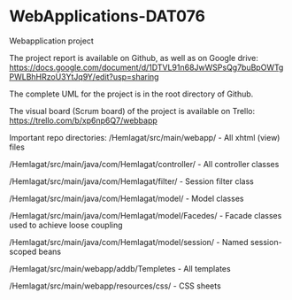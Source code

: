 # WebApplications-DAT076
Webapplication project

The project report is available on Github, as well as on Google drive:
https://docs.google.com/document/d/1DTVL91n68JwWSPsQg7buBpOWTgPWLBhHRzoU3YtJq9Y/edit?usp=sharing

The complete UML for the project is in the root directory of Github.

The visual board (Scrum board) of the project is available on Trello:
https://trello.com/b/xp6np6Q7/webbapp

Important repo directories:
/Hemlagat/src/main/webapp/ - All xhtml (view) files

/Hemlagat/src/main/java/com/Hemlagat/controller/ - All controller classes

/Hemlagat/src/main/java/com/Hemlagat/filter/ - Session filter class

/Hemlagat/src/main/java/com/Hemlagat/model/ - Model classes

/Hemlagat/src/main/java/com/Hemlagat/model/Facedes/ - Facade classes used to achieve loose coupling

/Hemlagat/src/main/java/com/Hemlagat/model/session/ - Named session-scoped beans

/Hemlagat/src/main/webapp/addb/Templetes - All templates

/Hemlagat/src/main/webapp/resources/css/ - CSS sheets

